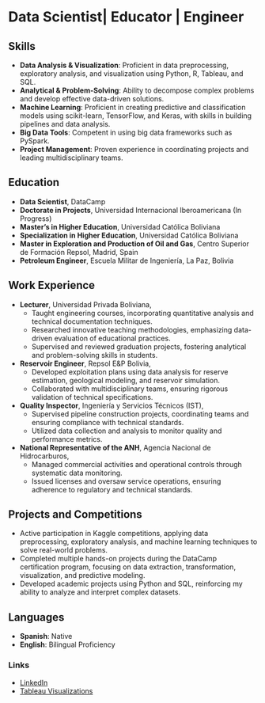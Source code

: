 # Data Scientist| Educator | Engineer

## Skills
- **Data Analysis & Visualization**: Proficient in data preprocessing, exploratory analysis, and visualization using Python, R, Tableau, and SQL.
- **Analytical & Problem-Solving**: Ability to decompose complex problems and develop effective data-driven solutions.
- **Machine Learning**: Proficient in creating predictive and classification models using scikit-learn, TensorFlow, and Keras, with skills in building pipelines and data analysis.
- **Big Data Tools**: Competent in using big data frameworks such as PySpark.
- **Project Management**: Proven experience in coordinating projects and leading multidisciplinary teams.

## Education
- **Data Scientist**, DataCamp
- **Doctorate in Projects**, Universidad Internacional Iberoamericana (In Progress)
- **Master’s in Higher Education**, Universidad Católica Boliviana
- **Specialization in Higher Education**, Universidad Católica Boliviana
- **Master in Exploration and Production of Oil and Gas**, Centro Superior de Formación Repsol, Madrid, Spain
- **Petroleum Engineer**, Escuela Militar de Ingeniería, La Paz, Bolivia

## Work Experience
- **Lecturer**, Universidad Privada Boliviana,
  - Taught engineering courses, incorporating quantitative analysis and technical documentation techniques.
  - Researched innovative teaching methodologies, emphasizing data-driven evaluation of educational practices.
  - Supervised and reviewed graduation projects, fostering analytical and problem-solving skills in students.
- **Reservoir Engineer**, Repsol E&P Bolivia,
  - Developed exploitation plans using data analysis for reserve estimation, geological modeling, and reservoir simulation.
  - Collaborated with multidisciplinary teams, ensuring rigorous validation of technical specifications.
- **Quality Inspector**, Ingeniería y Servicios Técnicos (IST),
  - Supervised pipeline construction projects, coordinating teams and ensuring compliance with technical standards.
  - Utilized data collection and analysis to monitor quality and performance metrics.
- **National Representative of the ANH**, Agencia Nacional de Hidrocarburos,
  - Managed commercial activities and operational controls through systematic data monitoring.
  - Issued licenses and oversaw service operations, ensuring adherence to regulatory and technical standards.


## Projects and Competitions
- Active participation in Kaggle competitions, applying data preprocessing, exploratory analysis, and machine learning techniques to solve real-world problems.
- Completed multiple hands-on projects during the DataCamp certification program, focusing on data extraction, transformation, visualization, and predictive modeling.
- Developed academic projects using Python and SQL, reinforcing my ability to analyze and interpret complex datasets.

## Languages
- **Spanish**: Native
- **English**: Bilingual Proficiency

### Links
- [LinkedIn](https://www.linkedin.com/in/francopalenque)
- [Tableau Visualizations]([https://public.tableau.com/profile/tu_usuario](https://public.tableau.com/app/profile/franco.palenque.valdez))
